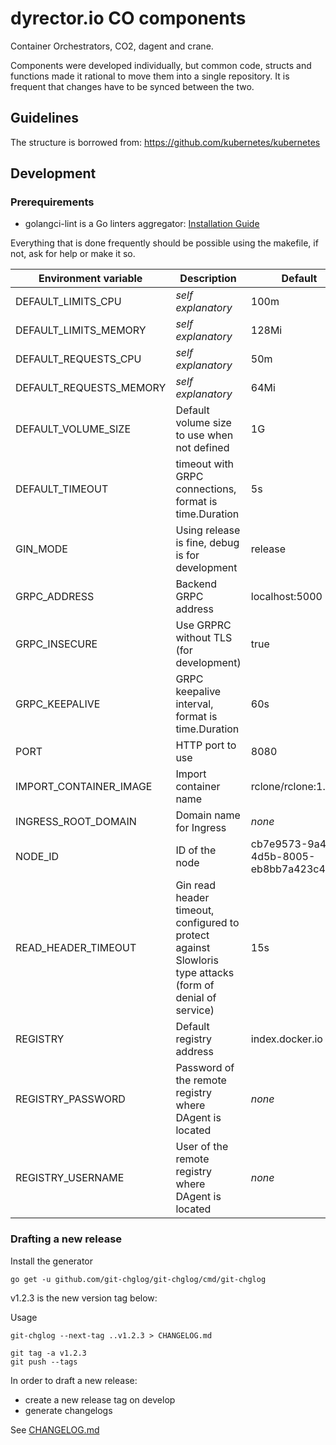 # dyrector.io CO components

Container Orchestrators, CO2, dagent and crane.

Components were developed individually, but common code, structs and functions
made it rational to move them into a single repository.
It is frequent that changes have to be synced between the two.

## Guidelines

The structure is borrowed from: https://github.com/kubernetes/kubernetes

## Development

### Prerequirements

 - golangci-lint is a Go linters aggregator: [Installation Guide](https://golangci-lint.run/usage/install/#local-installation)

Everything that is done frequently should be possible using the makefile, if not, ask for help or make it so.

| Environment variable | Description | Default |
| ------ | ------ | ------ |
| DEFAULT_LIMITS_CPU | *self explanatory* | 100m |
| DEFAULT_LIMITS_MEMORY | *self explanatory* | 128Mi |
| DEFAULT_REQUESTS_CPU | *self explanatory* | 50m |
| DEFAULT_REQUESTS_MEMORY | *self explanatory* | 64Mi |
| DEFAULT_VOLUME_SIZE | Default volume size to use when not defined | 1G |
| DEFAULT_TIMEOUT | timeout with GRPC connections, format is time.Duration  | 5s |
| GIN_MODE | Using release is fine, debug is for development | release |
| GRPC_ADDRESS | Backend GRPC address | localhost:5000 |
| GRPC_INSECURE | Use GRPRC without TLS (for development) | true |
| GRPC_KEEPALIVE | GRPC keepalive interval, format is time.Duration | 60s |
| PORT | HTTP port to use | 8080 |
| IMPORT_CONTAINER_IMAGE | Import container name | rclone/rclone:1.57.0 |
| INGRESS_ROOT_DOMAIN | Domain name for Ingress | *none* |
| NODE_ID | ID of the node | cb7e9573-9a43-4d5b-8005-eb8bb7a423c4"`
| READ_HEADER_TIMEOUT | Gin read header timeout, configured to protect against Slowloris type attacks (form of denial of service)  | 15s |
| REGISTRY | Default registry address | index.docker.io |
| REGISTRY_PASSWORD | Password of the remote registry where DAgent is located | *none* |
| REGISTRY_USERNAME | User of the remote registry where DAgent is located | *none* |
### Drafting a new release

Install the generator
```
go get -u github.com/git-chglog/git-chglog/cmd/git-chglog
```

v1.2.3 is the new version tag below:

Usage
```
git-chglog --next-tag ..v1.2.3 > CHANGELOG.md
```

```
git tag -a v1.2.3
git push --tags
```

In order to draft a new release:
- create a new release tag on develop
- generate changelogs

See [CHANGELOG.md](CHANGELOG.md)


